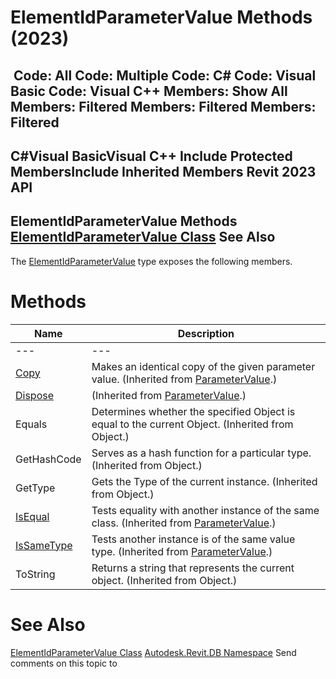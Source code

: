 # ElementIdParameterValue Methods (2023)

﻿
 Code: All Code: Multiple Code: C# Code: Visual Basic Code: Visual C++  Members: Show All Members: Filtered Members: Filtered Members: Filtered   
---  
C#Visual BasicVisual C++
Include Protected MembersInclude Inherited Members
Revit 2023 API  
---  
ElementIdParameterValue Methods  
[ElementIdParameterValue Class](7de25c99-4f85-ef1d-7f64-74092f963c98.md "ElementIdParameterValue Class") See Also  
---  
The [ElementIdParameterValue](7de25c99-4f85-ef1d-7f64-74092f963c98.md "ElementIdParameterValue Class") type exposes the following members.
# Methods
| Name | Description |
| --- | --- |
| --- | --- | --- |
| [Copy](d2c6a380-8e4f-42fa-f698-77181259b347.md "Copy Method") | Makes an identical copy of the given parameter value.  (Inherited from [ParameterValue](366521ef-ecc2-c3e3-feb5-81b3bbd8df0c.md "ParameterValue Class").) |
| [Dispose](8df3f1e5-ef6e-810e-61d2-bc383fc7fb69.md "Dispose Method") | (Inherited from [ParameterValue](366521ef-ecc2-c3e3-feb5-81b3bbd8df0c.md "ParameterValue Class").) |
| Equals | Determines whether the specified Object is equal to the current Object. (Inherited from Object.) |
| GetHashCode | Serves as a hash function for a particular type.  (Inherited from Object.) |
| GetType | Gets the Type of the current instance. (Inherited from Object.) |
| [IsEqual](561e8901-0ee7-2ff8-5ffa-d0397ca0b3c0.md "IsEqual Method") | Tests equality with another instance of the same class.  (Inherited from [ParameterValue](366521ef-ecc2-c3e3-feb5-81b3bbd8df0c.md "ParameterValue Class").) |
| [IsSameType](b6d6c24a-28f4-f449-29ed-efba259c7054.md "IsSameType Method") | Tests another instance is of the same value type.  (Inherited from [ParameterValue](366521ef-ecc2-c3e3-feb5-81b3bbd8df0c.md "ParameterValue Class").) |
| ToString | Returns a string that represents the current object. (Inherited from Object.) |

# See Also
[ElementIdParameterValue Class](7de25c99-4f85-ef1d-7f64-74092f963c98.md "ElementIdParameterValue Class")
[Autodesk.Revit.DB Namespace](87546ba7-461b-c646-cbb1-2cb8f5bff8b2.md "Autodesk.Revit.DB Namespace")
Send comments on this topic to 